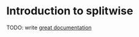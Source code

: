 # Introduction to splitwise

TODO: write [great documentation](http://jacobian.org/writing/what-to-write/)

